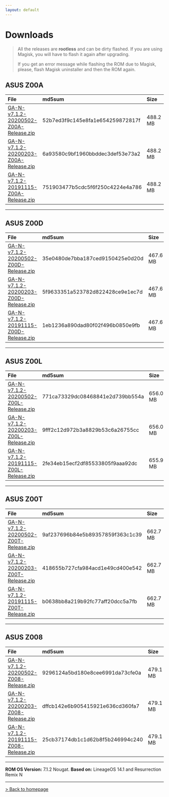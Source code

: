 ```yaml
---
layout: default
---
```


# Downloads

> All the releases are **rootless** and can be dirty flashed. If you are using Magisk, you will have to flash it again after upgrading.
>
>  If you get an error message while flashing the ROM due to Magisk, please, flash Magisk uninstaller and then the ROM again.



## ASUS Z00A

| File                                            | md5sum          | Size          |
|:------------------------------------------------|:------------------|:------------------|
| [GA-N-v7.1.2-20200502-Z00A-Release.zip](https://sourceforge.net/projects/groovyandroid/files/Z00A/GA-N-v7.1.2-20200502-Z00A-Release.zip/download)           | 52b7ed3f9c145e8fa1e654259872817f | 488.2 MB |
| [GA-N-v7.1.2-20200203-Z00A-Release.zip](https://sourceforge.net/projects/groovyandroid/files/Z00A/GA-N-v7.1.2-20200203-Z00A-Release.zip/download)           | 6a93580c9bf1960bbddec3def53e73a2 | 488.2 MB |
| [GA-N-v7.1.2-20191115-Z00A-Release.zip](https://sourceforge.net/projects/groovyandroid/files/Z00A/GA-N-v7.1.2-20191115-Z00A-Release.zip/download)           | 751903477b5cdc5f6f250c4224e4a786 | 488.2 MB |

* * *

## ASUS Z00D

| File                                            | md5sum          | Size          |
|:------------------------------------------------|:------------------|:------------------|
| [GA-N-v7.1.2-20200502-Z00D-Release.zip](https://sourceforge.net/projects/groovyandroid/files/Z00D/GA-N-v7.1.2-20200502-Z00D-Release.zip/download)           | 35e0480de7bba187ced9150425e0d20d | 467.6 MB |
| [GA-N-v7.1.2-20200203-Z00D-Release.zip](https://sourceforge.net/projects/groovyandroid/files/Z00D/GA-N-v7.1.2-20200203-Z00D-Release.zip/download)           | 5f9633351a523782d822428ce9e1ec7d | 467.6 MB |
| [GA-N-v7.1.2-20191115-Z00D-Release.zip](https://sourceforge.net/projects/groovyandroid/files/Z00D/GA-N-v7.1.2-20191115-Z00D-Release.zip/download)           | 1eb1236a890dad80f02f496b0850e9fb | 467.6 MB |

* * *

## ASUS Z00L

| File                                            | md5sum          | Size          |
|:------------------------------------------------|:------------------|:------------------|
| [GA-N-v7.1.2-20200502-Z00L-Release.zip](https://sourceforge.net/projects/groovyandroid/files/Z00L/GA-N-v7.1.2-20200502-Z00L-Release.zip/download)           | 771ca73329dc08468841e2d739bb554a | 656.0 MB |
| [GA-N-v7.1.2-20200203-Z00L-Release.zip](https://sourceforge.net/projects/groovyandroid/files/Z00L/GA-N-v7.1.2-20200203-Z00L-Release.zip/download)           | 9fff2c12d972b3a8829b53c6a26755cc | 656.0 MB |
| [GA-N-v7.1.2-20191115-Z00L-Release.zip](https://sourceforge.net/projects/groovyandroid/files/Z00L/GA-N-v7.1.2-20191115-Z00L-Release.zip/download)           | 2fe34eb15ecf2df85533805f9aaa92dc | 655.9 MB |

* * *

## ASUS Z00T

| File                                            | md5sum          | Size          |
|:------------------------------------------------|:------------------|:------------------|
| [GA-N-v7.1.2-20200502-Z00T-Release.zip](https://sourceforge.net/projects/groovyandroid/files/Z00T/GA-N-v7.1.2-20200502-Z00T-Release.zip/download)           | 9af237696b84e5b89357859f363c1c39 | 662.7 MB |
| [GA-N-v7.1.2-20200203-Z00T-Release.zip](https://sourceforge.net/projects/groovyandroid/files/Z00T/GA-N-v7.1.2-20200203-Z00T-Release.zip/download)           | 418655b727cfa984acd1e49cd400e542 | 662.7 MB |
| [GA-N-v7.1.2-20191115-Z00T-Release.zip](https://sourceforge.net/projects/groovyandroid/files/Z00T/GA-N-v7.1.2-20191115-Z00T-Release.zip/download)           | b0638bb8a219b92fc77aff20dcc5a7fb | 662.7 MB |

* * *

## ASUS Z008

| File                                            | md5sum          | Size          |
|:------------------------------------------------|:------------------|:------------------|
| [GA-N-v7.1.2-20200502-Z008-Release.zip](https://sourceforge.net/projects/groovyandroid/files/Z008/GA-N-v7.1.2-20200502-Z008-Release.zip/download)           | 9296124a5bd180e8cee6991da73cfe0a | 479.1 MB |
| [GA-N-v7.1.2-20200203-Z008-Release.zip](https://sourceforge.net/projects/groovyandroid/files/Z008/GA-N-v7.1.2-20200203-Z008-Release.zip/download)           | dffcb142e6b905415921e636cd360fa7 | 479.1 MB |
| [GA-N-v7.1.2-20191115-Z008-Release.zip](https://sourceforge.net/projects/groovyandroid/files/Z008/GA-N-v7.1.2-20191115-Z008-Release.zip/download)           | 25cb37174db1c1d62b8f5b246994c240 | 479.1 MB |

* * *

**ROM OS Version:** 7.1.2 Nougat. **Based on:** LineageOS 14.1 and Resurrection Remix N

* * *

[> Back to homepage](./)
